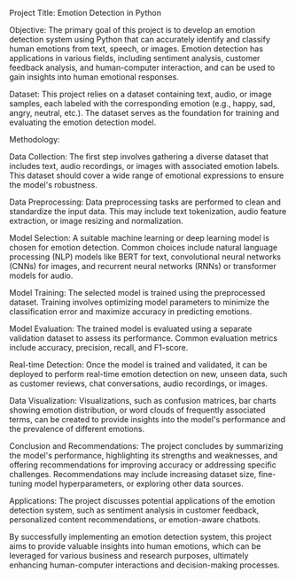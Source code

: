 Project Title: Emotion Detection in Python

Objective: The primary goal of this project is to develop an emotion detection system using Python that can accurately identify and classify human emotions from text, speech, or images. Emotion detection has applications in various fields, including sentiment analysis, customer feedback analysis, and human-computer interaction, and can be used to gain insights into human emotional responses.

Dataset: This project relies on a dataset containing text, audio, or image samples, each labeled with the corresponding emotion (e.g., happy, sad, angry, neutral, etc.). The dataset serves as the foundation for training and evaluating the emotion detection model.

Methodology:

Data Collection: The first step involves gathering a diverse dataset that includes text, audio recordings, or images with associated emotion labels. This dataset should cover a wide range of emotional expressions to ensure the model's robustness.

Data Preprocessing: Data preprocessing tasks are performed to clean and standardize the input data. This may include text tokenization, audio feature extraction, or image resizing and normalization.

Model Selection: A suitable machine learning or deep learning model is chosen for emotion detection. Common choices include natural language processing (NLP) models like BERT for text, convolutional neural networks (CNNs) for images, and recurrent neural networks (RNNs) or transformer models for audio.

Model Training: The selected model is trained using the preprocessed dataset. Training involves optimizing model parameters to minimize the classification error and maximize accuracy in predicting emotions.

Model Evaluation: The trained model is evaluated using a separate validation dataset to assess its performance. Common evaluation metrics include accuracy, precision, recall, and F1-score.

Real-time Detection: Once the model is trained and validated, it can be deployed to perform real-time emotion detection on new, unseen data, such as customer reviews, chat conversations, audio recordings, or images.

Data Visualization: Visualizations, such as confusion matrices, bar charts showing emotion distribution, or word clouds of frequently associated terms, can be created to provide insights into the model's performance and the prevalence of different emotions.

Conclusion and Recommendations: The project concludes by summarizing the model's performance, highlighting its strengths and weaknesses, and offering recommendations for improving accuracy or addressing specific challenges. Recommendations may include increasing dataset size, fine-tuning model hyperparameters, or exploring other data sources.

Applications: The project discusses potential applications of the emotion detection system, such as sentiment analysis in customer feedback, personalized content recommendations, or emotion-aware chatbots.

By successfully implementing an emotion detection system, this project aims to provide valuable insights into human emotions, which can be leveraged for various business and research purposes, ultimately enhancing human-computer interactions and decision-making processes.
